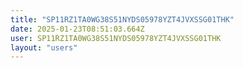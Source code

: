 ```yaml
---
title: "SP11RZ1TA0WG38S51NYDS05978YZT4JVXSSG01THK"
date: 2025-01-23T08:51:03.664Z
user: SP11RZ1TA0WG38S51NYDS05978YZT4JVXSSG01THK
layout: "users"
---
```

    